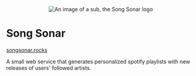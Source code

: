 <p align="center">
    <img src="https://github.com/raffomania/songsonar/blob/main/static/favicon.svg" alt="An image of a sub, the Song Sonar logo">
</p>

# Song Sonar

[songsonar.rocks](https://songsonar.rocks)

A small web service that generates personalized spotify playlists with new releases of users' followed artists.
